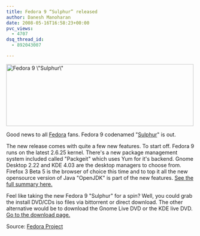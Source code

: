 ```yaml
---
title: Fedora 9 “Sulphur” released
author: Danesh Manoharan
date: 2008-05-16T16:58:23+00:00
pvc_views:
  - 4707
dsq_thread_id:
  - 892043007

---
```

[<img loading="lazy" class="alignnone size-medium wp-image-568" title="Fedora 9 \&quot;Sulphur\&quot;" src="/wp-content/uploads/2008/05/f9launch1-500x166.png" alt="Fedora 9 \&quot;Sulphur\&quot;" width="500" height="166" srcset="/wp-content/uploads/2008/05/f9launch1-500x166.png 500w, /wp-content/uploads/2008/05/f9launch1.png 600w" sizes="(max-width: 500px) 100vw, 500px" />][1]

Good news to all [Fedora][2] fans. Fedora 9 codenamed "[Sulphur][3]" is out.

The new release comes with quite a few new features. To start off. Fedora 9 runs on the latest 2.6.25 kernel. There's a new package management system included called "Packgeit" which uses Yum for it's backend. Gnome Desktop 2.22 and KDE 4.03 are the desktop managers to choose from. Firefox 3 Beta 5 is the browser of choice this time and to top it all the new opensource version of Java "OpenJDK" is part of the new features. [See the full summary here.][4]

Feel like taking the new Fedora 9 "Sulphur" for a spin? Well, you could grab the install DVD/CDs iso files via bittorrent or direct download. The other alternative would be to download the Gnome Live DVD or the KDE live DVD. [Go to the download page.][5]

Source: [Fedora Project][6]

 [1]: /wp-content/uploads/2008/05/f9launch1.png
 [2]: http://fedoraproject.org/wiki/Overview
 [3]: http://fedoraproject.org/wiki/Releases/Names
 [4]: http://fedoraproject.org/wiki/Releases/9/ReleaseSummary
 [5]: http://fedoraproject.org/en/get-fedora
 [6]: http://fedoraproject.org/en/index
